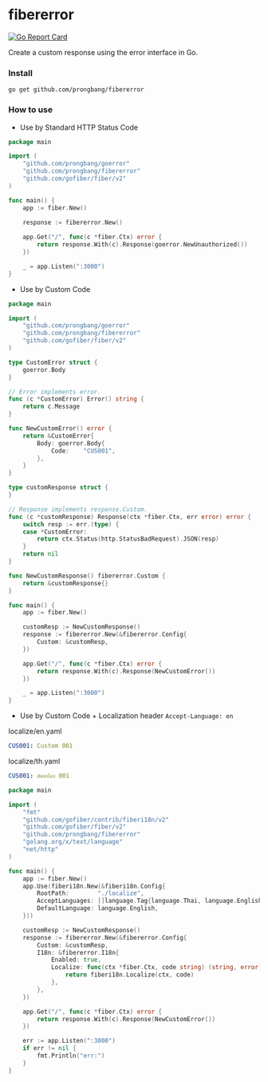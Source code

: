 # fibererror

[![Go Report Card](https://goreportcard.com/badge/github.com/prongbang/fibererror)](https://goreportcard.com/report/github.com/prongbang/fibererror)

Create a custom response using the error interface in Go.

### Install

```shell
go get github.com/prongbang/fibererror
```

### How to use

- Use by Standard HTTP Status Code

```go
package main

import (
	"github.com/prongbang/goerror"
	"github.com/prongbang/fibererror"
	"github.com/gofiber/fiber/v2"
)

func main() {
	app := fiber.New()

	response := fibererror.New()
	
	app.Get("/", func(c *fiber.Ctx) error {
		return response.With(c).Response(goerror.NewUnauthorized())
	})

	_ = app.Listen(":3000")
}
```

- Use by Custom Code

```go
package main

import (
	"github.com/prongbang/goerror"
	"github.com/prongbang/fibererror"
	"github.com/gofiber/fiber/v2"
)

type CustomError struct {
	goerror.Body
}

// Error implements error.
func (c *CustomError) Error() string {
	return c.Message
}

func NewCustomError() error {
	return &CustomError{
		Body: goerror.Body{
			Code:    "CUS001",
		},
	}
}

type customResponse struct {
}

// Response implements response.Custom.
func (c *customResponse) Response(ctx *fiber.Ctx, err error) error {
	switch resp := err.(type) {
	case *CustomError:
		return ctx.Status(http.StatusBadRequest).JSON(resp)
	}
	return nil
}

func NewCustomResponse() fibererror.Custom {
	return &customResponse{}
}

func main() {
	app := fiber.New()

	customResp := NewCustomResponse()
	response := fibererror.New(&fibererror.Config{
		Custom: &customResp,
	})

	app.Get("/", func(c *fiber.Ctx) error {
		return response.With(c).Response(NewCustomError())
	})

	_ = app.Listen(":3000")
}
```

- Use by Custom Code + Localization header `Accept-Language: en`

localize/en.yaml
```yaml
CUS001: Custom 001
```

localize/th.yaml
```yaml
CUS001: ดัดแปลง 001
```

```go
package main

import (
	"fmt"
	"github.com/gofiber/contrib/fiberi18n/v2"
	"github.com/gofiber/fiber/v2"
	"github.com/prongbang/fibererror"
	"golang.org/x/text/language"
	"net/http"
)

func main() {
	app := fiber.New()
	app.Use(fiberi18n.New(&fiberi18n.Config{
		RootPath:        "./localize",
		AcceptLanguages: []language.Tag{language.Thai, language.English},
		DefaultLanguage: language.English,
	}))

	customResp := NewCustomResponse()
	response := fibererror.New(&fibererror.Config{
		Custom: &customResp,
		I18n: &fibererror.I18n{
			Enabled: true,
			Localize: func(ctx *fiber.Ctx, code string) (string, error) {
				return fiberi18n.Localize(ctx, code)
			},
		},
	})

	app.Get("/", func(c *fiber.Ctx) error {
		return response.With(c).Response(NewCustomError())
	})

	err := app.Listen(":3000")
	if err != nil {
		fmt.Println("err:")
	}
}
```